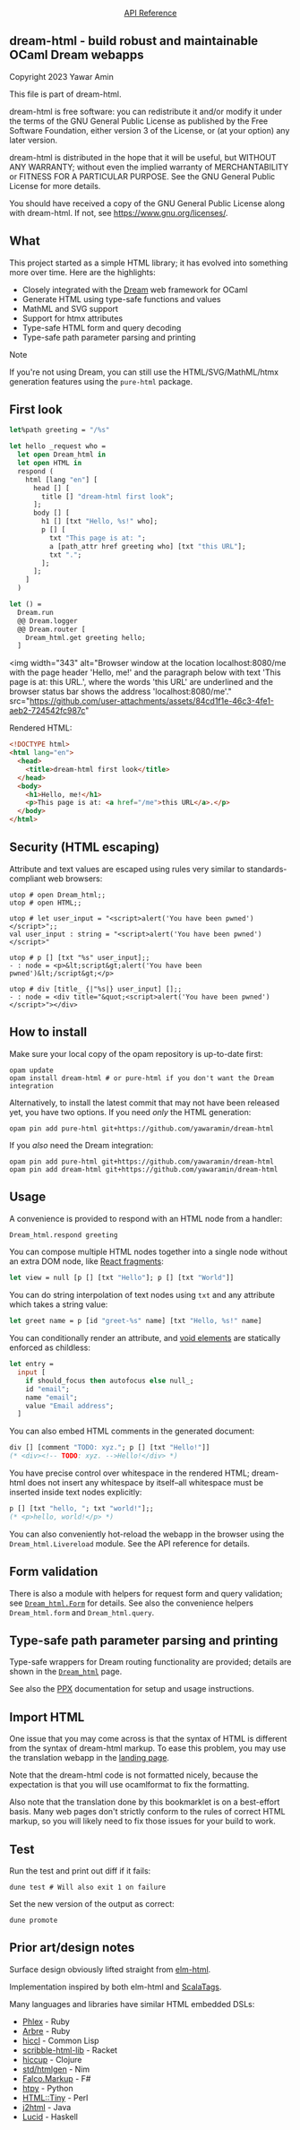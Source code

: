 <p align="center">
  <a href="https://yawaramin.github.io/dream-html/dream-html/Dream_html/">API Reference</a>
</p>

## dream-html - build robust and maintainable OCaml Dream webapps

Copyright 2023 Yawar Amin

This file is part of dream-html.

dream-html is free software: you can redistribute it and/or modify it under
the terms of the GNU General Public License as published by the Free Software
Foundation, either version 3 of the License, or (at your option) any later
version.

dream-html is distributed in the hope that it will be useful, but WITHOUT
ANY WARRANTY; without even the implied warranty of MERCHANTABILITY or FITNESS
FOR A PARTICULAR PURPOSE. See the GNU General Public License for more details.

You should have received a copy of the GNU General Public License along with
dream-html. If not, see <https://www.gnu.org/licenses/>.

## What

This project started as a simple HTML library; it has evolved into something more
over time. Here are the highlights:

- Closely integrated with the [Dream](https://aantron.github.io/dream/) web
  framework for OCaml
- Generate HTML using type-safe functions and values
- MathML and SVG support
- Support for htmx attributes
- Type-safe HTML form and query decoding
- Type-safe path parameter parsing and printing

> [!NOTE]
> If you're not using Dream, you can still use the HTML/SVG/MathML/htmx
> generation features using the `pure-html` package.

## First look

```ocaml
let%path greeting = "/%s"

let hello _request who =
  let open Dream_html in
  let open HTML in
  respond (
    html [lang "en"] [
      head [] [
        title [] "dream-html first look";
      ];
      body [] [
        h1 [] [txt "Hello, %s!" who];
        p [] [
          txt "This page is at: ";
          a [path_attr href greeting who] [txt "this URL"];
          txt ".";
        ];
      ];
    ]
  )

let () =
  Dream.run
  @@ Dream.logger
  @@ Dream.router [
    Dream_html.get greeting hello;
  ]
```

<img
  width="343"
  alt="Browser window at the location localhost:8080/me with the page header
    'Hello, me!' and the paragraph below with text 'This page is at: this URL.',
    where the words 'this URL' are underlined and the browser status bar shows
    the address 'localhost:8080/me'."
  src="https://github.com/user-attachments/assets/84cd1f1e-46c3-4fe1-aeb2-724542fc987c"
>

Rendered HTML:

```html
<!DOCTYPE html>
<html lang="en">
  <head>
    <title>dream-html first look</title>
  </head>
  <body>
    <h1>Hello, me!</h1>
    <p>This page is at: <a href="/me">this URL</a>.</p>
  </body>
</html>
```

## Security (HTML escaping)

Attribute and text values are escaped using rules very similar to standards-
compliant web browsers:

```
utop # open Dream_html;;
utop # open HTML;;

utop # let user_input = "<script>alert('You have been pwned')</script>";;
val user_input : string = "<script>alert('You have been pwned')</script>"

utop # p [] [txt "%s" user_input];;
- : node = <p>&lt;script&gt;alert('You have been pwned')&lt;/script&gt;</p>

utop # div [title_ {|"%s|} user_input] [];;
- : node = <div title="&quot;<script>alert('You have been pwned')</script>"></div>
```

## How to install

Make sure your local copy of the opam repository is up-to-date first:

```
opam update
opam install dream-html # or pure-html if you don't want the Dream integration
```

Alternatively, to install the latest commit that may not have been released yet,
you have two options. If you need _only_ the HTML generation:

```
opam pin add pure-html git+https://github.com/yawaramin/dream-html
```

If you _also_ need the Dream integration:

```
opam pin add pure-html git+https://github.com/yawaramin/dream-html
opam pin add dream-html git+https://github.com/yawaramin/dream-html
```

## Usage

A convenience is provided to respond with an HTML node from a handler:

```ocaml
Dream_html.respond greeting
```

You can compose multiple HTML nodes together into a single node without an extra
DOM node, like [React fragments](https://react.dev/reference/react/Fragment):

```ocaml
let view = null [p [] [txt "Hello"]; p [] [txt "World"]]
```

You can do string interpolation of text nodes using `txt` and any attribute which
takes a string value:

```ocaml
let greet name = p [id "greet-%s" name] [txt "Hello, %s!" name]
```

You can conditionally render an attribute, and
[void elements](https://developer.mozilla.org/en-US/docs/Glossary/Void_element)
are statically enforced as childless:

```ocaml
let entry =
  input [
    if should_focus then autofocus else null_;
    id "email";
    name "email";
    value "Email address";
  ]
```

You can also embed HTML comments in the generated document:

```ocaml
div [] [comment "TODO: xyz."; p [] [txt "Hello!"]]
(* <div><!-- TODO: xyz. -->Hello!</div> *)
```

You have precise control over whitespace in the rendered HTML; dream-html does
not insert any whitespace by itself–all whitespace must be inserted inside text
nodes explicitly:

```ocaml
p [] [txt "hello, "; txt "world!"];;
(* <p>hello, world!</p> *)
```

You can also conveniently hot-reload the webapp in the browser using the
`Dream_html.Livereload` module. See the API reference for details.

## Form validation

There is also a module with helpers for request form and query validation; see
[`Dream_html.Form`](https://yawaramin.github.io/dream-html/dream-html/Dream_html/Form/index.html)
for details. See also the convenience helpers `Dream_html.form` and
`Dream_html.query`.

## Type-safe path parameter parsing and printing

Type-safe wrappers for Dream routing functionality are provided; details are
shown in the
[`Dream_html`](https://yawaramin.github.io/dream-html/dream-html/Dream_html/#type-safe-routing) page.

See also the
[PPX](https://yawaramin.github.io/dream-html/dream-html/Ppx/index.html)
documentation for setup and usage instructions.

## Import HTML

One issue that you may come across is that the syntax of HTML is different from
the syntax of dream-html markup. To ease this problem, you may use the
translation webapp in the [landing page](https://yawaramin.github.io/dream-html/).

Note that the dream-html code is not formatted nicely, because the expectation is
that you will use ocamlformat to fix the formatting.

Also note that the translation done by this bookmarklet is on a best-effort
basis. Many web pages don't strictly conform to the rules of correct HTML
markup, so you will likely need to fix those issues for your build to work.

## Test

Run the test and print out diff if it fails:

    dune test # Will also exit 1 on failure

Set the new version of the output as correct:

    dune promote

## Prior art/design notes

Surface design obviously lifted straight from
[elm-html](https://package.elm-lang.org/packages/elm/html/latest/).

Implementation inspired by both elm-html and
[ScalaTags](https://com-lihaoyi.github.io/scalatags/).

Many languages and libraries have similar HTML embedded DSLs:

- [Phlex](https://www.phlex.fun/) - Ruby
- [Arbre](https://activeadmin.github.io/arbre/) - Ruby
- [hiccl](https://github.com/garlic0x1/hiccl) - Common Lisp
- [scribble-html-lib](https://docs.racket-lang.org/scribble-pp/html-html.html) -
  Racket
- [hiccup](https://github.com/weavejester/hiccup) - Clojure
- [std/htmlgen](https://nim-lang.org/docs/htmlgen.html) - Nim
- [Falco.Markup](https://github.com/pimbrouwers/Falco.Markup) - F#
- [htpy](https://htpy.dev/) - Python
- [HTML::Tiny](https://metacpan.org/pod/HTML::Tiny) - Perl
- [j2html](https://j2html.com/) - Java
- [Lucid](https://github.com/chrisdone/lucid) - Haskell

